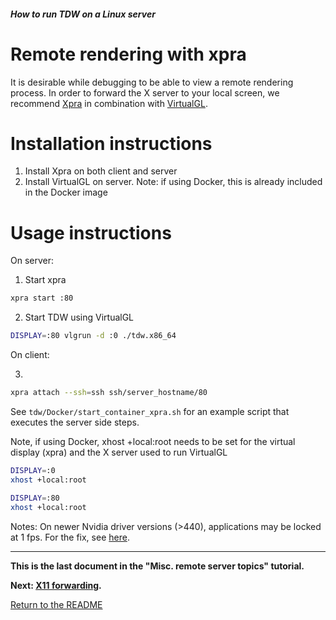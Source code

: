 ##### How to run TDW on a Linux server

# Remote rendering with xpra

It is desirable while debugging to be able to view a remote rendering process. In order to forward the X server to your local screen, we recommend [Xpra](https://www.xpra.org) in combination with [VirtualGL](https://sourceforge.net/projects/virtualgl/files).
# Installation instructions
1. Install Xpra on both client and server
2. Install VirtualGL on server. Note: if using Docker, this is already included in the Docker image

# Usage instructions

On server: 

1. Start xpra
```bash
xpra start :80
```
2. Start TDW using VirtualGL
```bash
DISPLAY=:80 vlgrun -d :0 ./tdw.x86_64
```
On client:

3. 
```bash
xpra attach --ssh=ssh ssh/server_hostname/80
```

See `tdw/Docker/start_container_xpra.sh` for an example script that executes the server side steps.

Note, if using Docker, xhost +local:root needs to be set for the virtual display (xpra) and the X server used to run VirtualGL

```bash
DISPLAY=:0 
xhost +local:root

DISPLAY=:80
xhost +local:root
```

Notes:
On newer Nvidia driver versions (>440), applications may be locked at 1 fps. For the fix, see [here](https://wiki.archlinux.org/index.php/VirtualGL#Problem:_All_applications_run_with_1_frame_per_second).

***

**This is the last document in the "Misc. remote server topics" tutorial.**

**Next: [X11 forwarding](x11_forwarding.md).**

[Return to the README](../../../README.md)

